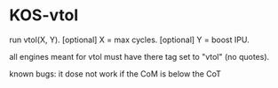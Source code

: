 # KOS-vtol

run vtol(X, Y).
  [optional] X = max cycles.
  [optional] Y = boost IPU.

all engines meant for vtol must have there tag set to "vtol" (no quotes).

known bugs:
  it dose not work if the CoM is below the CoT
